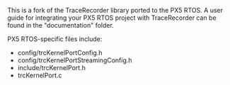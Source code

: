 This is a fork of the TraceRecorder library ported to the PX5 RTOS. A user guide for integrating your PX5 RTOS project with TraceRecorder can be found in the "documentation" folder.

PX5 RTOS-specific files include:
* config/trcKernelPortConfig.h
* config/trcKernelPortStreamingConfig.h
* include/trcKernelPort.h
* trcKernelPort.c
